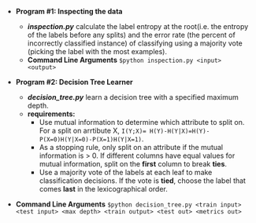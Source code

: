 - **Program #1: Inspecting the data**
  - **_inspection.py_** calculate the label entropy at the root(i.e. the entropy of the labels before any splits) and the error rate (the percent of incorrectly classified instance) of classifying using a majority vote (picking the label with the most examples). 
  - **Command Line Arguments** `$python inspection.py <input> <output>`

- **Program #2: Decision Tree Learner**
  - **_decision_tree.py_** learn a decision tree with a specified maximum depth.
  - **requirements:**
    - Use mutual information to determine which attribute to split on. For a split on arrtibute X, `I(Y;X)= H(Y)-H(Y|X)=H(Y)-P(X=0)H(Y|X=0)-P(X=1)H(Y|X=1)`.
    - As a stopping rule, only split on an attribute if the mutual information is > 0. If different columns have equal values for mutual information, split on the **first** column to break **ties**.
    - Use a majority vote of the labels at each leaf to make classification decisions. If the vote is **tied**, choose the label that comes **last** in the lexicographical order.
 - **Command Line Arguments** `$python decision_tree.py <train input> <test input> <max depth> <train output> <test out> <metrics out>`
